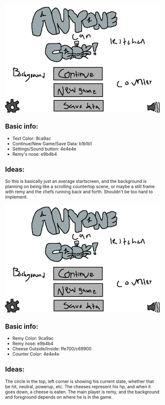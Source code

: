 ![Start-Screen mockup](https://github.com/CormacStone/GroupGame/blob/main/docs/MockUps/ssmu.png)
## Basic info:

 * Text Color: 9ca9ac
 * Continue/New Game/Save Data: b1b1b1
 * Settings/Sound button: 4e4e4e
 * Remy's nose: e9b4b4

## Ideas:
So this is basically just an average startscreen, and the background is planning on being like a scrolling countertop scene, or maybe a still frame with remy and the chefs running back and forth. Shouldn't be too hard to implement.





![HUD mockup](https://github.com/CormacStone/GroupGame/blob/main/docs/MockUps/ssmu.png)
## Basic info:

 * Remy Color: 9ca9ac
 * Remy nose: e9b4b4
 * Cheese Outside/Inside: ffe700/c69900
 * Counter Color: 4e4e4e

## Ideas:
The circle in the top, left corner is showing his current state, whether that be hit, neutral, powerup, etc. The cheeses represent his hp, and when it goes down, a cheese is eaten. The main player is remy, and the background and foreground depends on where he is in the game.
